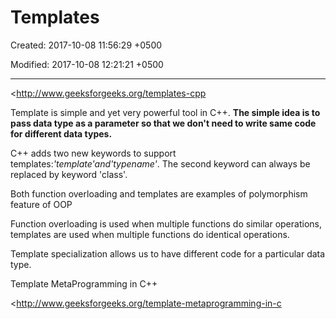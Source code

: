 # Templates

Created: 2017-10-08 11:56:29 +0500

Modified: 2017-10-08 12:21:21 +0500

---

<http://www.geeksforgeeks.org/templates-cpp

Template is simple and yet very powerful tool in C++. **The simple idea is to pass data type as a parameter so that we don't need to write same code for different data types.**

C++ adds two new keywords to support templates:*'template'*and*'typename'*. The second keyword can always be replaced by keyword 'class'.

Both function overloading and templates are examples of polymorphism feature of OOP

Function overloading is used when multiple functions do similar operations, templates are used when multiple functions do identical operations.

Template specialization allows us to have different code for a particular data type.

Template MetaProgramming in C++

<http://www.geeksforgeeks.org/template-metaprogramming-in-c
